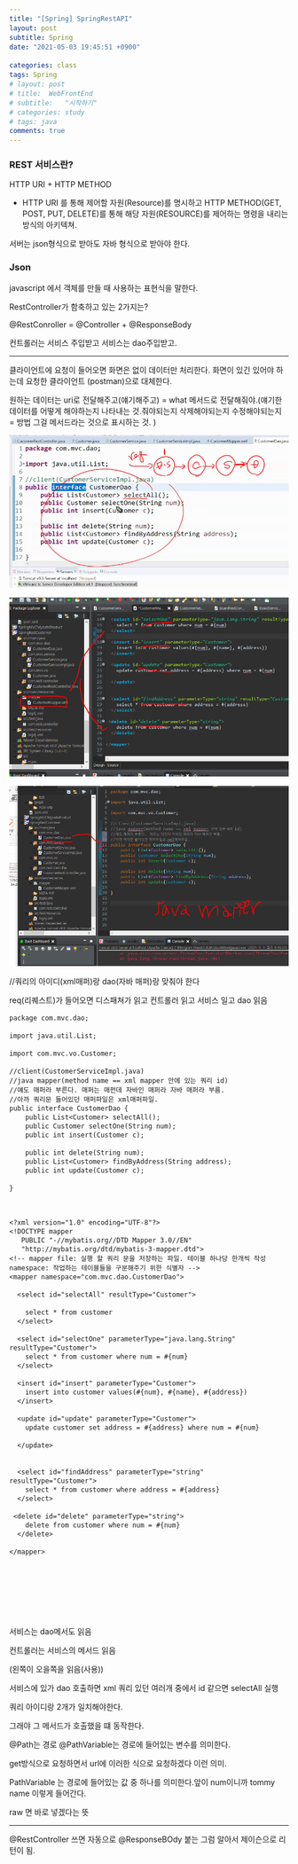 ```yaml
---
title: "[Spring] SpringRestAPI"
layout: post
subtitle: Spring
date: "2021-05-03 19:45:51 +0900"

categories: class
tags: Spring
# layout: post
# title:  WebFrontEnd
# subtitle:   "시작하기"
# categories: study
# tags: java
comments: true
---
```


### REST 서비스란?

HTTP URI + HTTP METHOD

- HTTP URI 를 통해 제어할 자원(Resource)를 명시하고
  HTTP METHOD(GET, POST, PUT, DELETE)를 통해
  해당 자원(RESOURCE)를 제어하는 명령을 내리는 방식의 아키텍쳐.

서버는 json형식으로 받아도 자바 형식으로 받아야 한다.

### Json

javascript 에서 객체를 만들 때 사용하는 표현식을 말한다.

RestController가 함축하고 있는 2가지는?

@RestConroller = @Controller + @ResponseBody

컨트롤러는 서비스 주입받고 서비스는 dao주입받고.

---

클라이언트에 요청이 들어오면 화면은 없이 데이터만 처리한다.
화면이 있긴 있어야 하는데 요청한 클라이언트 (postman)으로 대체한다.

원하는 데이터는 uri로 전달해주고(얘기해주고) = what
메서드로 전달해줘야.(얘기한 데이터를 어떻게 해야하는지 나타내는 것.줘야되는지 삭제해야되는지 수정해야되는지 = 방법 그걸 메서드라는 것으로 표시하는 것.
)

![20210503_191534](/assets/20210503_191534.png)

![20210503_191706](/assets/20210503_191706.png)

![20210503_191813](/assets/20210503_191813.png)

//쿼리의 아이디(xml매퍼)랑 dao(자바 매퍼)랑 맞춰야 한다

req(리퀘스트)가 들어오면 디스패쳐가 읽고 컨트롤러 읽고 서비스 일고 dao 읽음

```
package com.mvc.dao;

import java.util.List;

import com.mvc.vo.Customer;

//client(CustomerServiceImpl.java)
//java mapper(method name == xml mapper 안에 있는 쿼리 id)
//얘도 매퍼라 부른다. 매퍼는 매펀데 자바인 매퍼라 자바 매퍼라 부름.
//아까 쿼리문 들어있던 매퍼파일은 xml매퍼파일.
public interface CustomerDao {
	public List<Customer> selectAll();
	public Customer selectOne(String num);
	public int insert(Customer c);

	public int delete(String num);
	public List<Customer> findByAddress(String address);
	public int update(Customer c);

}



```

```
<?xml version="1.0" encoding="UTF-8"?>
<!DOCTYPE mapper
   PUBLIC "-//mybatis.org//DTD Mapper 3.0//EN"
   "http://mybatis.org/dtd/mybatis-3-mapper.dtd">
<!-- mapper file: 실행 할 쿼리 문을 저장하는 파일. 테이블 하나당 한개씩 작성
namespace: 작업하는 테이블들을 구분해주기 위한 식별자 -->
<mapper namespace="com.mvc.dao.CustomerDao">

  <select id="selectAll" resultType="Customer">

    select * from customer
  </select>

  <select id="selectOne" parameterType="java.lang.String" resultType="Customer">
    select * from customer where num = #{num}
  </select>

  <insert id="insert" parameterType="Customer">
  	insert into customer values(#{num}, #{name}, #{address})
  </insert>

  <update id="update" parameterType="Customer">
  	update customer set address = #{address} where num = #{num}

  </update>


  <select id="findAddress" parameterType="string" resultType="Customer">
  	select * from customer where address = #{address}
  </select>

 <delete id="delete" parameterType="string">
  	delete from customer where num = #{num}
  </delete>

</mapper>








```

서비스는 dao메서도 읽음

컨트롤러는 서비스의 메서드 읽음

(왼쪽이 오을쪽을 읽음(사용))

서비스에 있가 dao 호출하면 xml 쿼리 있던 여러개 중에서 id 같으면 selectAll 실행

쿼리 아이디랑 2개가 일치해야한다.

그래야 그 메서드가 호출했을 떄 동작한다.

@Path는 경로
@PathVariable는 경로에 들어있는 변수를 의미한다.

get방식으로 요청하면서 url에 이러한 식으로 요청하겠다 이런 의미.

PathVariable 는 경로에 들어있는 값 중 하나를 의미한다.앞이 num이니까 tommy name 이렇게 들어간다.

raw 면 바로 넣겠다는 뜻

---

@RestController
쓰면 자동으로 @ResponseBOdy 붙는
그럼 알아서 제이슨으로 리턴이 됨.
